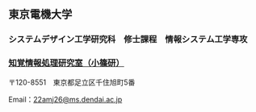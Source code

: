 ## 東京電機大学

### システムデザイン工学研究科　修士課程　情報システム工学専攻

### [知覚情報処理研究室（小篠研）](https://033lab.org)

〒120-8551　東京都足立区千住旭町5番

Email：22amj26@ms.dendai.ac.jp
